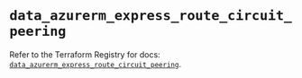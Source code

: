 # `data_azurerm_express_route_circuit_peering`

Refer to the Terraform Registry for docs: [`data_azurerm_express_route_circuit_peering`](https://registry.terraform.io/providers/hashicorp/azurerm/4.47.0/docs/data-sources/express_route_circuit_peering).
